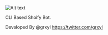 ![Alt text](https://i.gyazo.com/b434e3e95cf92d96fdd20169c4aae2be.png?raw=true "Optional Title")
                                  
CLI Based Shoify Bot.

Developed By @grxyl https://twitter.com/grxyl
